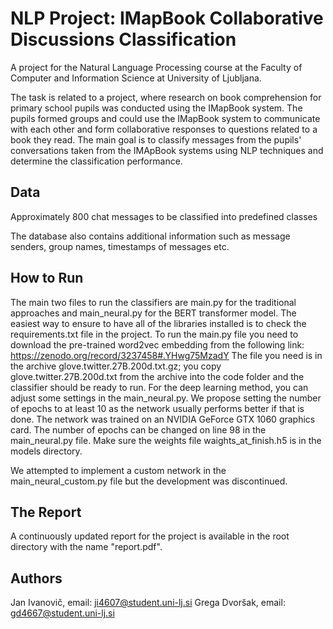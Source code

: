 # NLP Project: IMapBook Collaborative Discussions Classification

A project for the Natural Language Processing course at the Faculty of Computer and Information Science at University
of Ljubljana. 

The task is related to a project, where research on book comprehension for primary school pupils was conducted using
the IMapBook system. The pupils formed groups and could use the IMapBook system to communicate with each other and form
collaborative responses to questions related to a book they read. The main goal is to classify messages from the pupils' 
conversations taken from the IMApBook systems using NLP techniques and determine the classification performance.

## Data
Approximately 800 chat messages to be classified into predefined classes

The database also contains additional information such as message senders, group names, timestamps of messages etc.

## How to Run

The main two files to run the classifiers are main.py for the traditional approaches and main_neural.py for the BERT transformer model. The easiest way to ensure to have all of the libraries installed is to check the requirements.txt file in the project. To run the main.py file you need to download the pre-trained word2vec embedding from the following link:
https://zenodo.org/record/3237458#.YHwg75MzadY
The file you need is in the archive glove.twitter.27B.200d.txt.gz; you copy glove.twitter.27B.200d.txt from the archive into the code folder and the classifier should be ready to run.
For the deep learning method, you can adjust some settings in the main_neural.py. We propose setting the number of epochs to at least 10 as the network usually performs better if that is done. The network was trained on an NVIDIA GeForce GTX 1060 graphics card. The number of epochs can be changed on line 98 in the main_neural.py file. Make sure the weights file waights_at_finish.h5 is in the models directory.

We attempted to implement a custom network in the main_neural_custom.py file but the development was discontinued.

## The Report
A continuously updated report for the project is available in the root directory with the name "report.pdf". 

## Authors
Jan Ivanovič,  email: ji4607@student.uni-lj.si
Grega Dvoršak, email: gd4667@student.uni-lj.si
